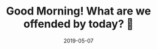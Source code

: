 ---
title: Good Morning! What are we offended by today? 🍰
cover: /images/archiebunker.jpg
date: 2019-05-07
tags: ["unhinged"]
---